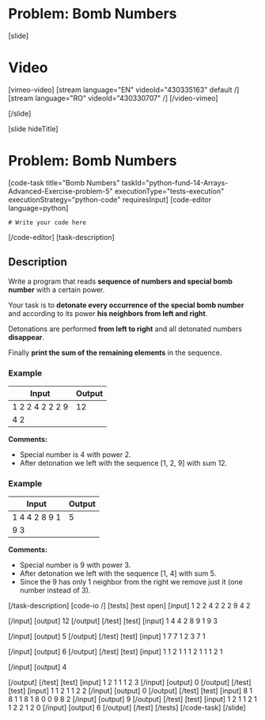 # Problem: Bomb Numbers

[slide]
# Video

[vimeo-video]
[stream language="EN" videoId="430335163"  default /]
[stream language="RO" videoId="430330707" /]
[/video-vimeo]

[/slide]

[slide hideTitle]
# Problem: Bomb Numbers
[code-task title="Bomb Numbers" taskId="python-fund-14-Arrays-Advanced-Exercise-problem-5" executionType="tests-execution" executionStrategy="python-code" requiresInput]
[code-editor language=python]
```
# Write your code here
```
[/code-editor]
[task-description]
## Description
Write a program that reads **sequence of numbers and special bomb number** with a certain power.

Your task is to **detonate every occurrence of the special bomb number** and according to its power **his neighbors from left and right**.

Detonations are performed **from left to right** and all detonated numbers **disappear**.

Finally **print the sum of the remaining elements** in the sequence.

### Example
| **Input** | **Output** |
| --- | --- |
| 1 2 2 4 2 2 2 9  | 12 |
| 4 2 | |

**Comments:**
- Special number is 4 with power 2. 
- After detonation we left with the sequence \[1, 2, 9\] with sum 12.

### Example
| **Input** | **Output** |
| --- | --- |
| 1 4 4 2 8 9 1 | 5 |
| 9 3 | |

**Comments:**
- Special number is 9 with power 3. 
- After detonation we left with the sequence \[1, 4\] with sum 5. 
- Since the 9 has only 1 neighbor from the right we remove just it (one number instead of 3).

[/task-description]
[code-io /]
[tests]
[test open]
[input]
1 2 2 4 2 2 2 9
4 2

[/input]
[output]
12
[/output]
[/test]
[test]
[input]
1 4 4 2 8 9 1
9 3

[/input]
[output]
5
[/output]
[/test]
[test]
[input]
1 7 7 1 2 3
7 1

[/input]
[output]
6
[/output]
[/test]
[test]
[input]
1 1 2 1 1 1 2 1 1 1
2 1

[/input]
[output]
4

[/output]
[/test]
[test]
[input]
1 2 1 1 1
2 3
[/input]
[output]
0
[/output]
[/test]
[test]
[input]
1 1 2 1 1
2 2
[/input]
[output]
0
[/output]
[/test]
[test]
[input]
8 1 8 1 1 8 1 8 0 0 9
8 2
[/input]
[output]
9
[/output]
[/test]
[test]
[input]
1 2 1 1 2 1 1 2 2 1
2 0
[/input]
[output]
6
[/output]
[/test]
[/tests]
[/code-task]
[/slide]